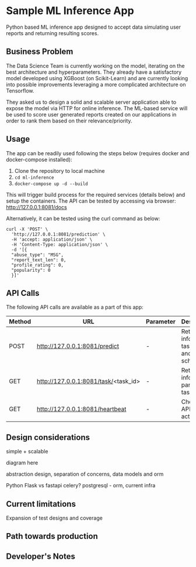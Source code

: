 # Sample ML Inference App
Python based ML inference app designed to accept data simulating user reports and returning resulting scores.

## Business Problem
The Data Science Team is currently working on the model, iterating on the best architecture and hyperparameters. They already have a satisfactory model developed using XGBoost (on Scikit-Learn) and are currently looking into possible improvements leveraging a more complicated architecture on Tensorflow.

They asked us to design a solid and scalable server application able to expose the model via HTTP for online inference. The ML-based service will be used to score user generated reports created on our applications in order to rank them based on their relevance/priority.

## Usage
The app can be readily used following the steps below (requires docker and docker-compose installed):

1. Clone the repository to local machine
2. `cd ml-inference`
3. `docker-compose up -d --build`

This will trigger build process for the required services (details below) and setup the containers. The API can be tested by accessing via browser: http://127.0.0.1:8081/docs

Alternatively, it can be tested using the curl command as below:

```
curl -X 'POST' \
  'http://127.0.0.1:8081/prediction' \
  -H 'accept: application/json' \
  -H 'Content-Type: application/json' \
  -d '[{
  "abuse_type": "MSG",
  "report_text_len": 0,
  "profile_rating": 0,
  "popularity": 0
  }]'
```

## API Calls
The following API calls are available as a part of this app:  

Method | URL | Parameter | Description
--- | --- | --- | ---
POST | http://127.0.0.1:8081/predict | - | Returns info on all tasks- past and scheduled
GET | http://127.0.0.1:8081/task/<task_id> | - | Returns info for a particular task_id 
GET | http://127.0.0.1:8081/heartbeat | - | Checks if API is active

## Design considerations
simple + scalable 

diagram here

abstraction design, separation of concerns, data models and orm


Python Flask vs fastapi
celery?
postgresql - orm, current infra

## Current limitations

Expansion of test designs and coverage


## Path towards production

## Developer's Notes